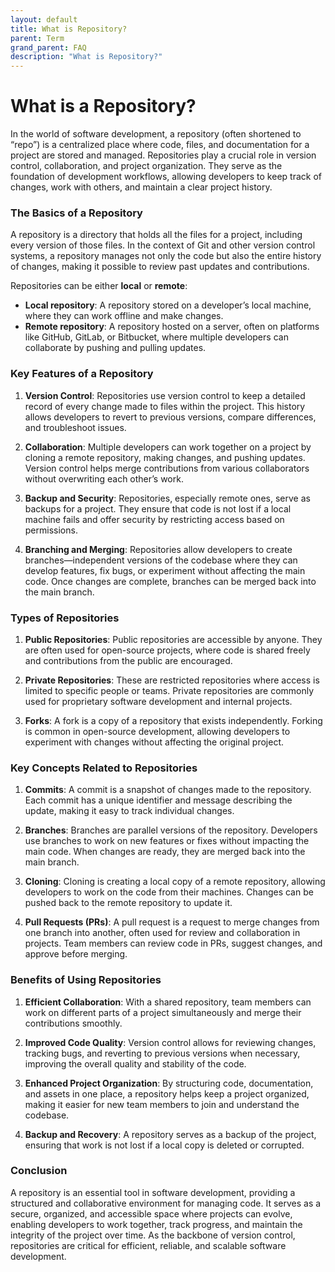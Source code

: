 ```yaml
---
layout: default
title: What is Repository?
parent: Term
grand_parent: FAQ
description: "What is Repository?"
---
```


# What is a Repository?

In the world of software development, a repository (often shortened to “repo”) is a centralized place where code, files, and documentation for a project are stored and managed. Repositories play a crucial role in version control, collaboration, and project organization. They serve as the foundation of development workflows, allowing developers to keep track of changes, work with others, and maintain a clear project history.

### The Basics of a Repository

A repository is a directory that holds all the files for a project, including every version of those files. In the context of Git and other version control systems, a repository manages not only the code but also the entire history of changes, making it possible to review past updates and contributions.

Repositories can be either **local** or **remote**:
- **Local repository**: A repository stored on a developer’s local machine, where they can work offline and make changes.
- **Remote repository**: A repository hosted on a server, often on platforms like GitHub, GitLab, or Bitbucket, where multiple developers can collaborate by pushing and pulling updates.

### Key Features of a Repository

1. **Version Control**: Repositories use version control to keep a detailed record of every change made to files within the project. This history allows developers to revert to previous versions, compare differences, and troubleshoot issues.

2. **Collaboration**: Multiple developers can work together on a project by cloning a remote repository, making changes, and pushing updates. Version control helps merge contributions from various collaborators without overwriting each other’s work.

3. **Backup and Security**: Repositories, especially remote ones, serve as backups for a project. They ensure that code is not lost if a local machine fails and offer security by restricting access based on permissions.

4. **Branching and Merging**: Repositories allow developers to create branches—independent versions of the codebase where they can develop features, fix bugs, or experiment without affecting the main code. Once changes are complete, branches can be merged back into the main branch.

### Types of Repositories

1. **Public Repositories**: Public repositories are accessible by anyone. They are often used for open-source projects, where code is shared freely and contributions from the public are encouraged.

2. **Private Repositories**: These are restricted repositories where access is limited to specific people or teams. Private repositories are commonly used for proprietary software development and internal projects.

3. **Forks**: A fork is a copy of a repository that exists independently. Forking is common in open-source development, allowing developers to experiment with changes without affecting the original project.

### Key Concepts Related to Repositories

1. **Commits**: A commit is a snapshot of changes made to the repository. Each commit has a unique identifier and message describing the update, making it easy to track individual changes.

2. **Branches**: Branches are parallel versions of the repository. Developers use branches to work on new features or fixes without impacting the main code. When changes are ready, they are merged back into the main branch.

3. **Cloning**: Cloning is creating a local copy of a remote repository, allowing developers to work on the code from their machines. Changes can be pushed back to the remote repository to update it.

4. **Pull Requests (PRs)**: A pull request is a request to merge changes from one branch into another, often used for review and collaboration in projects. Team members can review code in PRs, suggest changes, and approve before merging.

### Benefits of Using Repositories

1. **Efficient Collaboration**: With a shared repository, team members can work on different parts of a project simultaneously and merge their contributions smoothly.

2. **Improved Code Quality**: Version control allows for reviewing changes, tracking bugs, and reverting to previous versions when necessary, improving the overall quality and stability of the code.

3. **Enhanced Project Organization**: By structuring code, documentation, and assets in one place, a repository helps keep a project organized, making it easier for new team members to join and understand the codebase.

4. **Backup and Recovery**: A repository serves as a backup of the project, ensuring that work is not lost if a local copy is deleted or corrupted.

### Conclusion

A repository is an essential tool in software development, providing a structured and collaborative environment for managing code. It serves as a secure, organized, and accessible space where projects can evolve, enabling developers to work together, track progress, and maintain the integrity of the project over time. As the backbone of version control, repositories are critical for efficient, reliable, and scalable software development.